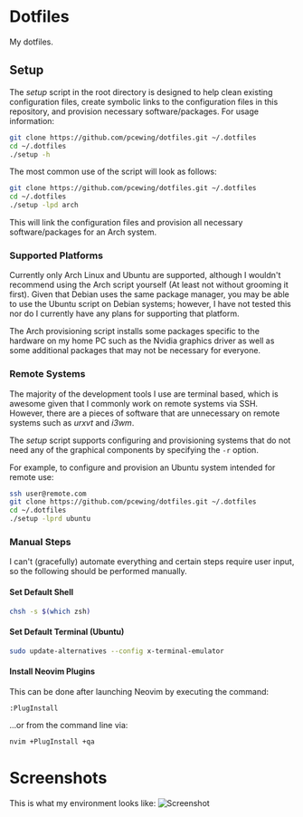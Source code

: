 # Dotfiles
My dotfiles.

## Setup
The *setup* script in the root directory is designed to help clean existing configuration files, create symbolic links to the configuration files in this repository, and provision necessary software/packages. For usage information:
```bash
git clone https://github.com/pcewing/dotfiles.git ~/.dotfiles
cd ~/.dotfiles
./setup -h
```

The most common use of the script will look as follows:
```bash
git clone https://github.com/pcewing/dotfiles.git ~/.dotfiles
cd ~/.dotfiles
./setup -lpd arch
```
This will link the configuration files and provision all necessary software/packages for an Arch system.

### Supported Platforms
Currently only Arch Linux and Ubuntu are supported, although I wouldn't recommend using the Arch script yourself (At least not without grooming it first). Given that Debian uses the same package manager, you may be able to use the Ubuntu script on Debian systems; however, I have not tested this nor do I currently have any plans for supporting that platform.

The Arch provisioning script installs some packages specific to the hardware on my home PC such as the Nvidia graphics driver as well as some additional packages that may not be necessary for everyone.

### Remote Systems
The majority of the development tools I use are terminal based, which is awesome given that I commonly work on remote systems via SSH. However, there are a pieces of software that are unnecessary on remote systems such as *urxvt* and *i3wm*.

The *setup* script supports configuring and provisioning systems that do not need any of the graphical components by specifying the `-r` option.

For example, to configure and provision an Ubuntu system intended for remote use:
```bash
ssh user@remote.com
git clone https://github.com/pcewing/dotfiles.git ~/.dotfiles
cd ~/.dotfiles
./setup -lprd ubuntu
```

### Manual Steps
I can't (gracefully) automate everything and certain steps require user input, so the following should be performed manually.

#### Set Default Shell
```bash
chsh -s $(which zsh)
```

#### Set Default Terminal (Ubuntu)
```bash
sudo update-alternatives --config x-terminal-emulator
```

#### Install Neovim Plugins
This can be done after launching Neovim by executing the command:
```
:PlugInstall
```
...or from the command line via:
```bash
nvim +PlugInstall +qa
```

# Screenshots

This is what my environment looks like:
![Screenshot](./Screenshot.png)
